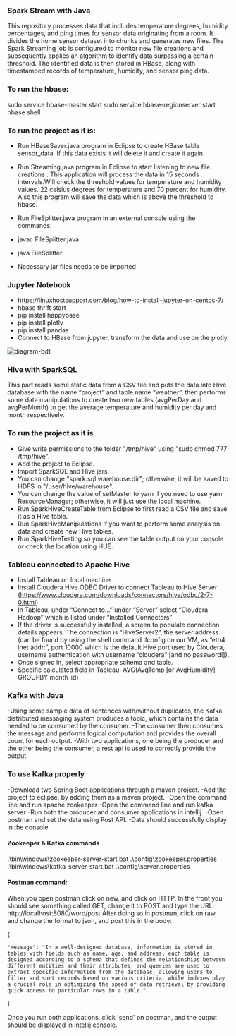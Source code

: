 ### Spark Stream with Java
This repository processes data that includes temperature degrees,
humidity percentages, and ping times for sensor data originating from a room.
It divides the home sensor dataset into chunks and generates new files.
The Spark Streaming job is configured to monitor new file creations and subsequently applies an algorithm to identify
data surpassing a certain threshold.
The identified data is then stored in HBase, along with timestamped records of temperature, humidity, and sensor ping data.

### To run the hbase:
sudo service hbase-master start
sudo service hbase-regionserver start
hbase shell

### To run the project as it is:
- Run HBaseSaver.java program in Eclipse to create HBase table sensor_data. If this data exists it will delete it and create it again.
- Run Streaming.java program in Eclipse to start listening to new file creations . This application will process the data in 15 seconds intervals.Will check the threshold values for temperature and humidity values. 22 celsius degrees for temperature and 70 percent for humidity. Also this program will save the data which is above the threshold to hbase.
- Run FileSplitter.java program in an external console using the commands:
- javac FileSplitter.java
- java FileSplitter

- Necessary jar files needs to be imported

### Jupyter Notebook
- https://linuxhostsupport.com/blog/how-to-install-jupyter-on-centos-7/
- hbase thrift start
- pip install happybase
- pip install plotly
- pip install pandas
- Connect to HBase from jupyter, transform the data and use on the plotly.

![diagram-bdt](https://github.com/utkuaysev/SparkSensorStreaming/assets/33395066/1463ed93-6bfe-4947-aed8-79fcd9e8d6bc)

### Hive with SparkSQL
This part reads some static data from a CSV file and puts the data into Hive database with the name “project” and table name “weather”, then performs some data manipulations to create two new tables (avgPerDay and avgPerMonth) to get the average temperature and humidity per day and month respectively.

### To run the project as it is
- Give write permissions to the folder "/tmp/hive" using "sudo chmod 777 /tmp/hive".
- Add the project to Eclipse.
- Import SparkSQL and Hive jars.
- You can change "spark.sql.warehouse.dir"; otherwise, it will be saved to HDFS in "/user/hive/warehouse".
- You can change the value of setMaster to yarn if you need to use yarn ResourceManager; otherwise, it will just use the local machine.
- Run SparkHiveCreateTable from Eclipse to first read a CSV file and save it as a Hive table.
- Run SparkHiveManipulations if you want to perform some analysis on data and create new Hive tables.
- Run SparkHiveTesting so you can see the table output on your console or check the location using HUE.

### Tableau connected to Apache Hive
- Install Tableau on local machine
- Install Cloudera Hive ODBC Driver to connect Tableau to Hive Server (https://www.cloudera.com/downloads/connectors/hive/odbc/2-7-0.html)
- In Tableau, under “Connect to…” under “Server” select “Cloudera Hadoop” which is listed under “Installed Connectors”
- If the driver is successfully installed, a screen to populate connection details appears. The connection is “HiveServer2”, the server address (can be found by using the shell command ifconfig on our VM, as “eth4 inet addr:”, port 10000 which is the default Hive port used by Cloudera, username authentication with username “cloudera” [and no password!]). 
- Once signed in, select appropriate schema and table. 
- Specific calculated field in Tableau: AVG(AvgTemp [or AvgHumidity] GROUPBY month_id)

### Kafka with Java
-Using some sample data of sentences with/without duplicates, the Kafka distributed messaging system produces a topic, which contains the data needed to be consumed by the consumer. 
-The consumer then consumes the message and performs logical computation and provides the overall count for each output.
-With two applications, one being the producer and the other being the consumer, a rest api is used to correctly provide the output.

### To use Kafka properly
-Download two Spring Boot applications through a maven project.
-Add the project to eclipse, by adding them as a maven project.
-Open the command line and run apache zookeeper
-Open the command line and run kafka server
-Run both the producer and consumer applications in intellij.
-Open postman and set the data using Post API.
-Data should successfully display in the console.

#### Zookeeper & Kafka commands
.\bin\windows\zookeeper-server-start.bat .\config\zookeeper.properties
.\bin\windows\kafka-server-start.bat .\config\server.properties


#### Postman command: 
When you open postman click on new, and click on HTTP.
In the front you should see something called GET, change it to POST and type the URL: http://localhost:8080/word/post
After doing so in postman, click on raw, and change the format to json, and post this in the body:

{

    "message": "In a well-designed database, information is stored in tables with fields such as name, age, and address; each table is designed according to a schema that defines the relationships between different entities and their attributes, and queries are used to extract specific information from the database, allowing users to filter and sort records based on various criteria, while indexes play a crucial role in optimizing the speed of data retrieval by providing quick access to particular rows in a table."
}

Once you run both applications, click 'send' on postman, and the output should be displayed in intellij console.

